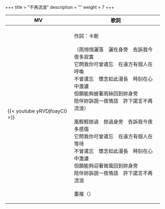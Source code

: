 +++
title = "不再流浪"
description = ""
weight = 7
+++

MV  | 歌詞  
--------------|-------
{{< youtube yRVDjfoayC0 >}}|<br/>作詞：卡斯<br/><br/>（雨悄悄灑落　灑在身旁　告訴我今夜多寂寞<br/>它問我你可曾遺忘　在遠方有個人在呼喚<br/>不曾遺忘　懷念如此漫長　時刻在心中激盪<br/>但願能夠披著雨絲回到妳身旁<br/>陪伴妳訴說一夜情話　許下諾言不再流浪）<br/><br/>風輕輕掠過　掠過身旁　告訴我今夜多感傷<br/>它問我你可曾遺忘　在遠方有個人在等待<br/>不曾遺忘　懷念如此漫長　時刻在心中激盪<br/>但願能夠迎著微風回到妳身旁<br/>陪伴妳訴說一夜情話　許下諾言不再流浪<br/><br/>重複（）</p>